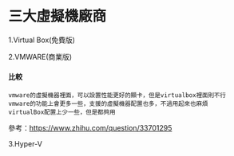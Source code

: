 ﻿# 三大虛擬機廠商

1.Virtual Box(免費版)

2.VMWARE(商業版)

#### 比較
```
vmware的虛擬機器裡面，可以設置性能更好的顯卡，但是virtualbox裡面則不行
vmware的功能上會更多一些，支援的虛擬機器配置也多，不過用起來也麻煩
virtualBox配置上少一些，但是都夠用

```
參考：https://www.zhihu.com/question/33701295

3.Hyper-V



